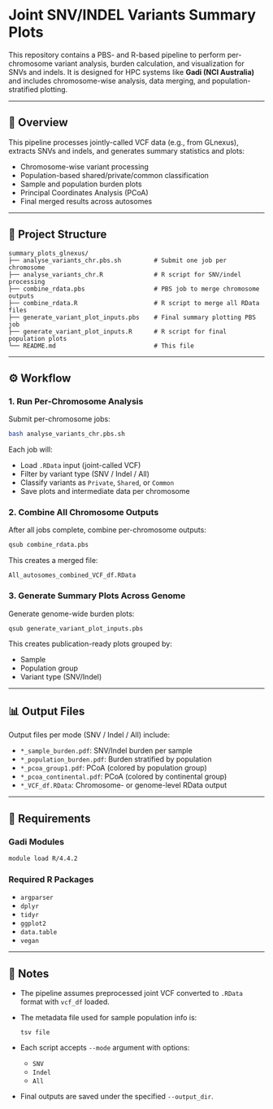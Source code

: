 # Joint SNV/INDEL Variants Summary Plots

This repository contains a PBS- and R-based pipeline to perform per-chromosome variant analysis, burden calculation, and visualization for SNVs and indels. It is designed for HPC systems like **Gadi (NCI Australia)** and includes chromosome-wise analysis, data merging, and population-stratified plotting.

---

## 🧬 Overview

This pipeline processes jointly-called VCF data (e.g., from GLnexus), extracts SNVs and indels, and generates summary statistics and plots:

- Chromosome-wise variant processing  
- Population-based shared/private/common classification  
- Sample and population burden plots  
- Principal Coordinates Analysis (PCoA)  
- Final merged results across autosomes  

---

## 📁 Project Structure

```
summary_plots_glnexus/
├── analyse_variants_chr.pbs.sh         # Submit one job per chromosome
├── analyse_variants_chr.R              # R script for SNV/indel processing
├── combine_rdata.pbs                   # PBS job to merge chromosome outputs
├── combine_rdata.R                     # R script to merge all RData files
├── generate_variant_plot_inputs.pbs    # Final summary plotting PBS job
├── generate_variant_plot_inputs.R      # R script for final population plots
└── README.md                           # This file
```

---

## ⚙️ Workflow

### 1. Run Per-Chromosome Analysis

Submit per-chromosome jobs:

```bash
bash analyse_variants_chr.pbs.sh
```

Each job will:
- Load `.RData` input (joint-called VCF)
- Filter by variant type (SNV / Indel / All)
- Classify variants as `Private`, `Shared`, or `Common`
- Save plots and intermediate data per chromosome

### 2. Combine All Chromosome Outputs

After all jobs complete, combine per-chromosome outputs:

```bash
qsub combine_rdata.pbs
```

This creates a merged file:
```
All_autosomes_combined_VCF_df.RData
```

### 3. Generate Summary Plots Across Genome

Generate genome-wide burden plots:

```bash
qsub generate_variant_plot_inputs.pbs
```

This creates publication-ready plots grouped by:
- Sample
- Population group
- Variant type (SNV/Indel)

---

## 📊 Output Files

Output files per mode (SNV / Indel / All) include:

- `*_sample_burden.pdf`: SNV/Indel burden per sample  
- `*_population_burden.pdf`: Burden stratified by population  
- `*_pcoa_group1.pdf`: PCoA (colored by population group)  
- `*_pcoa_continental.pdf`: PCoA (colored by continental group)  
- `*_VCF_df.RData`: Chromosome- or genome-level RData output  

---

## 🔧 Requirements

### Gadi Modules

```bash
module load R/4.4.2
```

### Required R Packages

- `argparser`  
- `dplyr`  
- `tidyr`  
- `ggplot2`  
- `data.table`  
- `vegan`  

---

## 📝 Notes

- The pipeline assumes preprocessed joint VCF converted to `.RData` format with `vcf_df` loaded.  
- The metadata file used for sample population info is:

  ```
  tsv file
  ```

- Each script accepts `--mode` argument with options:
  - `SNV`  
  - `Indel`  
  - `All`  

- Final outputs are saved under the specified `--output_dir`.

